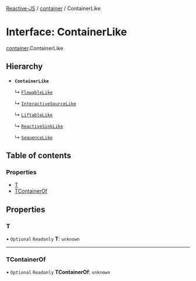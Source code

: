 [Reactive-JS](../README.md) / [container](../modules/container.md) / ContainerLike

# Interface: ContainerLike

[container](../modules/container.md).ContainerLike

## Hierarchy

- **`ContainerLike`**

  ↳ [`FlowableLike`](flowable.FlowableLike.md)

  ↳ [`InteractiveSourceLike`](interactiveSource.InteractiveSourceLike.md)

  ↳ [`LiftableLike`](liftable.LiftableLike.md)

  ↳ [`ReactiveSinkLike`](reactiveSink.ReactiveSinkLike.md)

  ↳ [`SequenceLike`](sequence.SequenceLike.md)

## Table of contents

### Properties

- [T](container.ContainerLike.md#t)
- [TContainerOf](container.ContainerLike.md#tcontainerof)

## Properties

### T

• `Optional` `Readonly` **T**: `unknown`

___

### TContainerOf

• `Optional` `Readonly` **TContainerOf**: `unknown`
